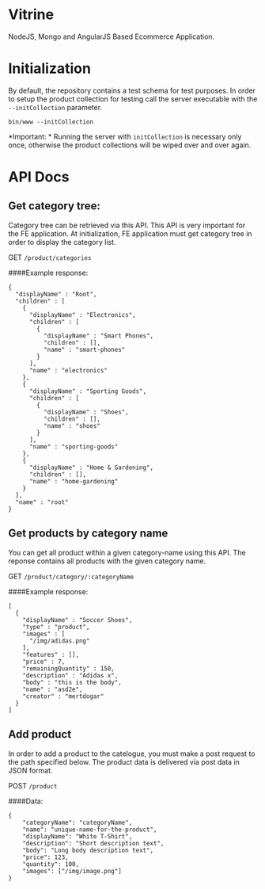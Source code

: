 Vitrine
=======

NodeJS, Mongo and AngularJS Based Ecommerce Application.

# Initialization
By default, the repository contains a test schema for test purposes. In order to setup the product collection for testing call the server executable with the `--initCollection` parameter.

```bin/www --initCollection```

*Important: * Running the server with `initCollection` is necessary only once, otherwise the product collections will be wiped over and over again.

# API Docs
## Get category tree:
Category tree can be retrieved via this API. This API is very important for the FE application. At initialization, FE application must get category tree in order to display the category list.

GET `/product/categories`

####Example response:
```
{
  "displayName" : "Root",
  "children" : [
    {
      "displayName" : "Electronics",
      "children" : [
        {
          "displayName" : "Smart Phones",
          "children" : [],
          "name" : "smart-phones"
        }
      ],
      "name" : "electronics"
    },
    {
      "displayName" : "Sporting Goods",
      "children" : [
        {
          "displayName" : "Shoes",
          "children" : [],
          "name" : "shoes"
        }
      ],
      "name" : "sporting-goods"
    },
    {
      "displayName" : "Home & Gardening",
      "children" : [],
      "name" : "home-gardening"
    }
  ],
  "name" : "root"
}
```


## Get products by category name
You can get all product within a given category-name using this API. The reponse contains all products with the given category name.

GET `/product/category/:categoryName`

####Example response:
```
[
  {
    "displayName" : "Soccer Shoes",
    "type" : "product",
    "images" : [
      "/img/adidas.png"
    ],
    "features" : [],
    "price" : 7,
    "remainingQuantity" : 150,
    "description" : "Adidas x",
    "body" : "this is the body",
    "name" : "asd2e",
    "creator" : "mertdogar"
  }
]
```

## Add product
In order to add a product to the catelogue, you must make a post request to the path specified below. The product data is delivered via post data in JSON format.

POST `/product`

####Data:
```
{
    "categoryName": "categoryName",
    "name": "unique-name-for-the-product",
    "displayName": "White T-Shirt",
    "description": "Short description text",
    "body": "Long body description text",
    "price": 123,
    "quantity": 100,
    "images": ["/img/image.png"]
}
```

